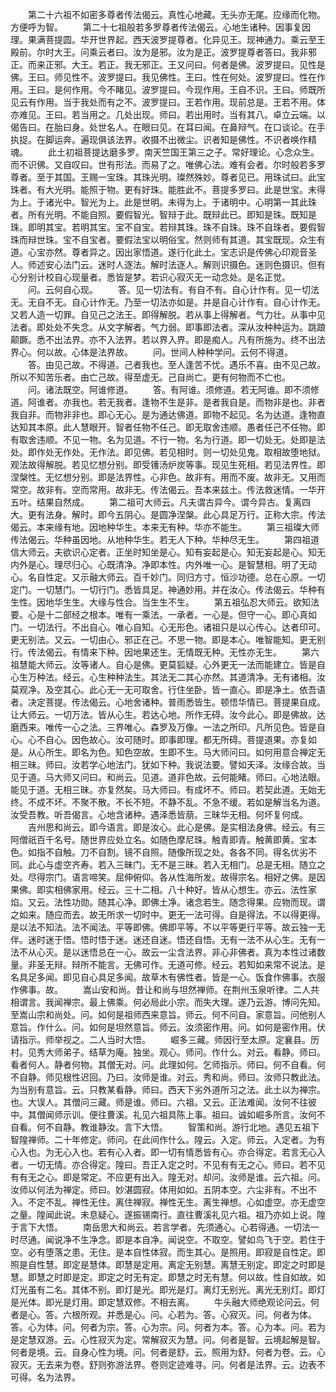<!-- { "loadSidebar": true } -->
　　第二十六祖不如密多尊者传法偈云。真性心地藏。无头亦无尾。应缘而化物。方便呼为智。
　　第二十七祖般若多罗尊者传法偈云。心地生诸种。因事复因理。果满菩提圆。华开世界起。西天波罗提尊者。化异见王。现神通力。乘云至王殿前。尔时大王。问乘云者曰。汝为是邪。汝为是正。波罗提尊者答曰。我非邪正。而来正邪。大王。若正。我无邪正。王又问曰。何者是佛。波罗提曰。见性是佛。王曰。师见性不。波罗提曰。我见佛性。王曰。性在何处。波罗提曰。性在作用。王曰。是何作用。今不睹见。波罗提曰。今现作用。王自不识。王曰。师既所见云有作用。当于我处而有之不。波罗提曰。王若作用。现前总是。王若不用。体亦难见。王曰。若当用之。几处出现。师曰。若出用时。当有其八。卓立云端。以偈告曰。在胎曰身。处世名人。在眼曰见。在耳曰闻。在鼻辩气。在口谈论。在手执捉。在脚运奔。遍现俱该法界。收摄不出微尘。识者知是佛性。不识者唤作精魂。
　　此土初祖菩提达磨多罗。南天竺国王第三之子。常好理论。心念众生。而不识佛。又自叹曰。世有形法。而易了之。唯佛心法。难有会者。尔时般若多罗尊者。至于其国。王赐一宝珠。其珠光明。璨然殊妙。尊者见已。用珠试曰。此宝珠者。有大光明。能照于物。更有好珠。能胜此不。菩提多罗曰。此是世宝。未得为上。于诸光中。智光为上。此是世明。未得为上。于诸明中。心明第一其此珠者。所有光明。不能自照。要假智光。智辩于此。既辩此已。即知是珠。既知是珠。即明其宝。若明其宝。宝不自宝。若辩其珠。珠不自珠。珠不自珠者。要假智珠而辩世珠。宝不自宝者。要假法宝以明俗宝。然则师有其道。其宝既现。众生有道。心宝亦然。尊者异之。因出家悟道。遂行化此土。宝志识是传佛心印观音圣人。师述安心法门云。迷时人逐法。解时法逐人。解则识摄色。迷则色摄识。但有心分别计校自心现量者。悉皆是梦。若识心寂灭无一动念处。是名正觉。
　　问。云何自心现。
　　答。见一切法有。有自不有。自心计作有。见一切法无。无自不无。自心计作无。乃至一切法亦如是。并是自心计作有。自心计作无。又若人造一切罪。自见己之法王。即得解脱。若从事上得解者。气力壮。从事中见法者。即处处不失念。从文字解者。气力弱。即事即法者。深从汝种种运为。跳踉颠蹶。悉不出法界。亦不入法界。若以界入界。即是痴人。凡有所施为。终不出法界心。何以故。心体是法界故。
　　问。世间人种种学问。云何不得道。
　　答。由见己故。不得道。己者我也。至人逢苦不忧。遇乐不喜。由不见己故。所以不知苦乐者。由亡己故。得至虚无。己自尚亡。更有何物而不亡也。
　　问。诸法既空。阿谁修道。
　　答。有阿谁。须修道。若无阿谁。即不须修道。阿谁者。亦我也。若无我者。逢物不生是非。是者我自是。而物非是也。非者我自非。而物非非也。即心无心。是为通达佛道。即物不起见。名为达道。逢物直达知其本原。此人慧眼开。智者任物不任己。即无取舍违顺。愚者任己不任物。即有取舍违顺。不见一物。名为见道。不行一物。名为行道。即一切处无。处即是法处。即作处无作处。无作法。即见佛。若见相时。则一切处见鬼。取相故堕地狱。观法故得解脱。若见忆想分别。即受镬汤炉炭等事。现见生死相。若见法界性。即涅槃性。无忆想分别。即是法界性。心非色。故非有。用而不废。故非无。又用而常空。故非有。空而常用。故非无。传法偈云。吾本来兹土。传法救迷情。一华开五叶。结果自然成。
　　第二祖可大师云。凡夫谓古异今。谓今异古。复离四大。更有法身。解时。即今五阴心。是圆净涅槃。此心具足万行。正称大宗。传法偈云。本来缘有地。因地种华生。本来无有种。华亦不能生。
　　第三祖璨大师传法偈云。华种虽因地。从地种华生。若无人下种。华种尽无生。
　　第四祖道信大师云。夫欲识心定者。正坐时知坐是心。知有妄起是心。知无妄起是心。知无内外是心。理尽归心。心既清净。净即本性。内外唯一心。是智慧相。明了无动心。名自性定。又示融大师云。百千妙门。同归方寸。恒沙功德。总在心原。一切定门。一切慧门。一切行门。悉皆具足。神通妙用。并在汝心。传法偈云。华种有生性。因地华生生。大缘与性合。当生生不生。
　　第五祖弘忍大师云。欲知法要。心是十二部经之根本。唯有一乘法。一承者。一心是。但守一心。即心真如门。一切法行。不出自心。唯心自知。心无形色。诸祖只是以心传心。达者印可。更无别法。又云。一切由心。邪正在己。不思一物。即是本心。唯智能知。更无别行。传法偈云。有情来下种。因地果还生。无情既无种。无性亦无生。
　　第六祖慧能大师云。汝等诸人。自心是佛。更莫狐疑。心外更无一法而能建立。皆是自心生万种法。经云。心生种种法生。其法无二其心亦然。其道清净。无有诸相。汝莫观净。及空其心。此心无一无可取舍。行住坐卧。皆一直心。即是净土。依吾语者。决定菩提。传法偈云。心地舍诸种。普雨悉皆生。顿悟华情已。菩提果自成。让大师云。一切万法。皆从心生。若达心地。所作无碍。汝今此心。即是佛故。达磨西来。唯传一心之法。三界唯心。森罗及万像。一法之所印。凡所见色。皆是自心。心不自心。因色故心。汝可随时。即事即理。都无所碍。菩提道果。亦复如是。从心所生。即名为色。知色空故。生即不生。马大师问曰。如何用意合禅定无相三昧。师曰。汝若学心地法门。犹如下种。我说法要。譬如天泽。汝缘合故。当见于道。马大师又问曰。和尚云。见道。道非色故。云何能睹。师曰。心地法眼。能见于道。无相三昧。亦复然矣。马大师曰。有成坏不。师曰。若契此道。无始无终。不成不坏。不聚不散。不长不短。不静不乱。不急不缓。若如是解当名为道。汝受吾教。听吾偈言。心地含诸种。遇泽悉皆萠。三昧华无相。何坏复何成。
　　吉州思和尚云。即今语言。即是汝心。此心是佛。是实相法身佛。经云。有三阿僧祇百千名号。随世界应处立名。如随色摩尼珠。触青即青。触黄即黄。宝本色。如指不自触。刀不自割。镜不自照。随像所现之处。各各不同。得名优劣不同。此心与虚空齐寿。若入三昧门。无不是三昧。若入无相门。总是无相。随立之处。尽得宗门。语言啼笑。屈伸俯仰。各从性海所发。故得宗名。相好之佛。是因果佛。即实相佛家用。经云。三十二相。八十种好。皆从心想生。亦云。法性家焰。又云。法性功勋。随其心净。即佛土净。诸念若生。随念得果。应物而现。谓之如来。随应而去。故无所求一切时中。更无一法可得。自是得法。不以得更得。是以法不知法。法不闻法。平等即佛。佛即平等。不以平等更行平等。故云独一无伴。迷时迷于悟。悟时悟于迷。迷还自迷。悟还自悟。无有一法不从心生。无有一法不从心灭。是以迷悟总在一心。故云一尘含法界。非心非佛者。真为本性过诸数量。非圣无辩。辩所不能言。无佛可作。无道可修。经云。若知如来常不说法。是名具足多闻。即见自心具足多闻。故草木有佛性者。皆是一心。饭食作佛事。衣服作佛事。故。
　　嵩山安和尚。昔让和尚与坦然禅师。在荆州玉泉听律。二人共相谓言。我闻禅宗。最上佛乘。何必局此小宗。而失大理。遂乃云游。博问先知。至嵩山宗和尚处。问。如何是祖师西来意旨。师云。何不问自。家意旨。问他别人意旨。作什么。问。如何是坦然意旨。师云。汝须密作用。问。如何是密作用。伏请指示。师举视之。二人当时大悟。
　　崛多三藏。师因行至太原。定襄县。历村。见秀大师弟子。结草为庵。独坐。观心。师问。作什么。对云。看静。师曰。看者何人。静者何物。其僧无对。问。此理如何。乞师指示。师曰。何不自看。何不自静。师见根性迟回。乃曰。汝师是谁。对云。秀和尚。师曰。汝师只教此法。为当别有意旨。云。只教某看静。师曰。西天下劣外道所习之法。此土以为禅宗。也。大误人。其僧问三藏。师是谁。师曰。六祖。又云。正法难闻。汝何不往彼中。其僧闻师示训。便往曹溪。礼见六祖具陈上事。祖曰。诚如崛多所言。汝何不自看。何不自静。教谁静汝。言下大悟。
　　智策和尚。游行北地。遇见五祖下智隍禅师。二十年修定。师问。在此间作什么。隍云。入定。师云。入定者。为有心入也。为无心入也。若有心入者。即一切有情悉皆有心。亦合得定。若言无心入者。一切无情。亦合得定。隍曰。吾正入定之时。不见有有无之心。师曰。若不见有有无之心。即是常定。不应更有出入。隍无对。却问。汝师是谁。云六祖。问。汝师以何法为禅定。师曰。妙湛圆寂。体用如如。五阴本空。六尘非有。不出不入。不定不乱。禅性无住。离住禅寂。禅性无生。离生禅想。心如虚空。亦无虚空之量。隍闻此说。未息疑心。遂振锡南行。直往曹溪礼见六祖。祖乃亦如上说。隍于言下大悟。
　　南岳思大和尚云。若言学者。先须通心。心若得通。一切法一时尽通。闻说净不生净念。即是本自净。闻说空。不取空。譬如鸟飞于空。若住于空。必有堕落之患。无住。是本自性体寂。而生其心。是照用。即寂是自性定。即照是自性慧。即定是慧体。即慧是定用。离定无别慧。离慧无别定。即定之时即是慧。即慧之时即是定。即定之时无有定。即慧之时无有慧。何以故。性自如故。如灯光虽有二名。其体不别。即灯是光。即光是灯。离灯无别光。离光无别灯。即灯是光体。即光是灯用。即定慧双修。不相去离。
　　牛头融大师绝观论问云。何者是心。答。六根所观。并悉是心。问。心若为。答。心寂灭。问。何者为体。答。心为体。问。何者为宗。答。心为宗。问。何者为本。答。心为本。问。若为是定慧双游。云。心性寂灭为定。常解寂灭为慧。问。何者是智。云境起解是智。何者是境。云。自身心性为境。问。何者是舒。云。照用为舒。何者为卷。云。心寂灭。无去来为卷。舒则弥游法界。卷则定迹难寻。问。何者是法界。云。边表不可得。名为法界。
